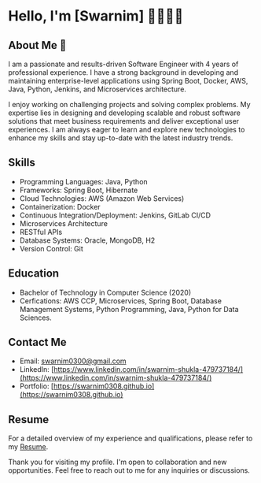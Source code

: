 # Hello, I'm [Swarnim] 👋👨🏾‍💻

## About Me 👀

I am a passionate and results-driven Software Engineer with 4 years of professional experience. I have a strong background in developing and maintaining enterprise-level applications using Spring Boot, Docker, AWS, Java, Python, Jenkins, and Microservices architecture.

I enjoy working on challenging projects and solving complex problems. My expertise lies in designing and developing scalable and robust software solutions that meet business requirements and deliver exceptional user experiences. I am always eager to learn and explore new technologies to enhance my skills and stay up-to-date with the latest industry trends.

## Skills

- Programming Languages: Java, Python
- Frameworks: Spring Boot, Hibernate
- Cloud Technologies: AWS (Amazon Web Services)
- Containerization: Docker
- Continuous Integration/Deployment: Jenkins, GitLab CI/CD
- Microservices Architecture
- RESTful APIs
- Database Systems: Oracle, MongoDB, H2
- Version Control: Git

## Education

- Bachelor of Technology in Computer Science (2020)
- Cerfications: AWS CCP, Microservices, Spring Boot, Database Management Systems, Python Programming, Java, Python for Data Sciences.

## Contact Me

- Email: [swarnim0300@gmail.com](mailto:swarnim0300@gmail.com)
- LinkedIn: [https://www.linkedin.com/in/swarnim-shukla-479737184/](https://www.linkedin.com/in/swarnim-shukla-479737184/)
- Portfolio: [https://swarnim0308.github.io](https://swarnim0308.github.io)

## Resume

For a detailed overview of my experience and qualifications, please refer to my [Resume](https://drive.google.com/file/d/1DWSCCuG2BmMGY7cUfWoqziDhU3XrWx9b/view?usp=drive_link).

Thank you for visiting my profile. I'm open to collaboration and new opportunities. Feel free to reach out to me for any inquiries or discussions.


<!---
swarnim0308/swarnim0308 is a ✨ special ✨ repository because its `README.md` (this file) appears on your GitHub profile.
You can click the Preview link to take a look at your changes.
--->
